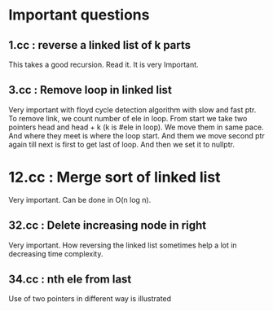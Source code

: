 # Important questions

## 1.cc : reverse a linked list of k parts

This takes a good recursion. Read it. It is very Important.

## 3.cc : Remove loop in linked list

Very important with floyd cycle detection algorithm with slow and fast ptr.
To remove link, we count number of ele in loop. From start we take two pointers
head and head + k (k is #ele in loop). We move them in same pace. And where
they meet is where the loop start. And them we move second ptr again till
next is first to get last of loop. And then we set it to nullptr.

# 12.cc : Merge sort of linked list

Very important. Can be done in O(n log n).

## 32.cc : Delete increasing node in right

Very important. How reversing the linked list sometimes help a lot in
decreasing time complexity.

## 34.cc : nth ele from last

Use of two pointers in different way is illustrated

